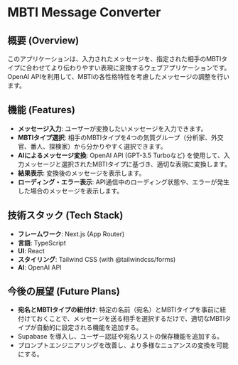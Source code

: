 # MBTI Message Converter

## 概要 (Overview)

このアプリケーションは、入力されたメッセージを、指定された相手のMBTIタイプに合わせてより伝わりやすい表現に変換するウェブアプリケーションです。OpenAI APIを利用して、MBTIの各性格特性を考慮したメッセージの調整を行います。

## 機能 (Features)

*   **メッセージ入力**: ユーザーが変換したいメッセージを入力できます。
*   **MBTIタイプ選択**: 相手のMBTIタイプを4つの気質グループ（分析家、外交官、番人、探検家）から分かりやすく選択できます。
*   **AIによるメッセージ変換**: OpenAI API (GPT-3.5 Turboなど) を使用して、入力メッセージと選択されたMBTIタイプに基づき、適切な表現に変換します。
*   **結果表示**: 変換後のメッセージを表示します。
*   **ローディング・エラー表示**: API通信中のローディング状態や、エラーが発生した場合のメッセージを表示します。

## 技術スタック (Tech Stack)

*   **フレームワーク**: Next.js (App Router)
*   **言語**: TypeScript
*   **UI**: React
*   **スタイリング**: Tailwind CSS (with @tailwindcss/forms)
*   **AI**: OpenAI API

## 今後の展望 (Future Plans)

*   **宛名とMBTIタイプの紐付け**: 特定の名前（宛名）とMBTIタイプを事前に紐付けておくことで、メッセージを送る相手を選択するだけで、適切なMBTIタイプが自動的に設定される機能を追加する。
*   Supabase を導入し、ユーザー認証や宛名リストの保存機能を追加する。
*   プロンプトエンジニアリングを改善し、より多様なニュアンスの変換を可能にする。
